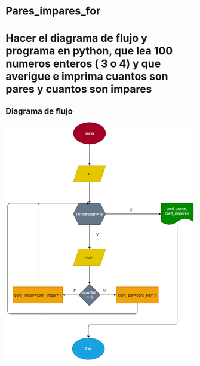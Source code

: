 # Pares_impares_for

# Hacer el diagrama de flujo y programa en python, que lea 100 numeros enteros ( 3 o 4) y que averigue e imprima cuantos son pares y cuantos son impares 

## Diagrama de flujo 
![Diagrama de flujo](diagrama.png "Diagrama de flujo")
